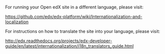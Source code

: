 For running your Open edX site in a different language, please visit: 

https://github.com/edx/edx-platform/wiki/Internationalization-and-localization

For instructions on how to translate the site into your language, please visit:

http://edx.readthedocs.org/projects/edx-developer-guide/en/latest/internationalization/i18n_translators_guide.html  